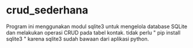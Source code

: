 # crud_sederhana
Program ini menggunakan modul sqlite3 untuk mengelola database SQLite dan melakukan operasi CRUD pada tabel kontak. tidak perlu " pip install sqlite3  " karena sqlite3  sudah bawaan dari aplikasi python.
